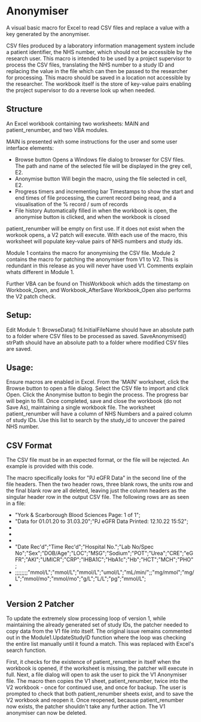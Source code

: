 # Anonymiser
A visual basic macro for Excel to read CSV files and replace a value with a key generated by the anonymiser.

CSV files produced by a laboratory information management system include a patient identifier, the NHS number, which should not be accessible by the research user. This macro is intended to be used by a project supervisor to process the CSV files, translating the NHS number to a study ID and replacing the value in the file which can then be passed to the researcher for processing.
This macro should be saved in a location not accessible by the researcher. The workbook itself is the store of key-value pairs enabling the project supervisor to do a reverse look up when needed.

## Structure
An Excel workbook containing two worksheets: MAIN and patient_renumber, and two VBA modules.

MAIN is presented with some instructions for the user and some user interface elements:
* Browse button
  Opens a Windows file dialog to browser for CSV files. The path and name of the selected file will be displayed in the grey cell, E2.
* Anonymise button
  Will begin the macro, using the file selected in cell, E2.
* Progress timers and incrementing bar
  Timestamps to show the start and end times of file processing, the current record being read, and a visualisation of the % record / sum of records
* File history 
  Automatically filled in when the workbook is open, the anonymise button is clicked, and when the workbook is closed
  
patient_renumber will be empty on first use. If it does not exist when the workook opens, a V2 patch will execute. 
With each use of the macro, this worksheet will populate key-value pairs of NHS numbers and study ids. 

Module 1 contains the macro for anonymising the CSV file.
Module 2 contains the macro for patching the anonymiser from V1 to V2. This is redundant in this release as you will never have used V1. Comments explain whats different in Module 1.

Further VBA can be found on ThisWorkbook which adds the timestamp on Workbook_Open, and Workbook_AfterSave
Workbook_Open also performs the V2 patch check.

## Setup:
Edit Module 1:
BrowseData() fd.InitialFileName should have an absolute path to a folder where CSV files to be processed as saved.
SaveAnonymised() strPath should have an absolute path to a folder where modified CSV files are saved.

## Usage:
Ensure macros are enabled in Excel.
From the 'MAIN' worksheet, click the Browse button to open a file dialog. Select the CSV file to import and click Open.
Click the Anonymise button to begin the process. The progress bar will begin to fill.
Once completed, save and close the workbook (do not Save As), maintaining a single workbook file.
The worksheet patient_renumber will have a column of NHS Numbers and a paired column of study IDs. Use this list to search by the study_id to uncover the paired NHS number.

## CSV Format
The CSV file must be in an expected format, or the file will be rejected. An example is provided with this code.

The macro specifically looks for "PJ eGFR Data" in the second line of the file headers. Then the two header rows, three blank rows, the units row and the final blank row are all deleted, leaving just the column headers as the singular header row in the output CSV file. The following rows are as seen in a file:

* "York & Scarborough Blood Sciences    Page: 1 of 1";
* "Data for 01.01.20 to 31.03.20";"PJ eGFR Data   Printed: 12.10.22 15:52";
* 
* 
* 
* "Date Rec'd";"Time Rec'd";"Hospital No.";"Lab No/Spec No";"Sex";"DOB/Age";"LOC";"MSG";"Sodium";"POT";"Urea";"CRE";"eGFR";"AKI";"UMICR";"CRP";"IHBA1C";"HbA1c";"Hb";"HCT";"MCH";"PHO";
* ;;;;;;;;"mmol/L";"mmol/L";"mmol/L";"umol/L";"mL/min/";;"mg/mmol";"mg/L";"mmol/mo";"mmol/mo";"g/L";"L/L";"pg";"mmol/L";
* 


## Version 2 Patcher
To update the extremely slow processing loop of version 1, while maintaining the already generated set of study IDs, the patcher needed to copy data from the V1 file into itself.
The original issue remains commented out in the Module1.UpdateStudyID function where the loop was checking the entire list manually until it found a match. This was replaced with Excel's search function. 

First, it checks for the existence of patient_renumber in itself when the workbook is opened, if the worksheet is missing, the patcher will execute in full.
Next, a file dialog will open to ask the user to pick the V1 Anonymiser file. 
The macro then copies the V1 sheet, patient_renumber, twice into the V2 workbook - once for continued use, and once for backup.
The user is prompted to check that both patient_renumber sheets exist, and to save the V2 workbook and reopen it.
Once reopened, because patient_renumber now exists, the patcher shouldn't take any further action. 
The V1 anonymiser can now be deleted.
 
